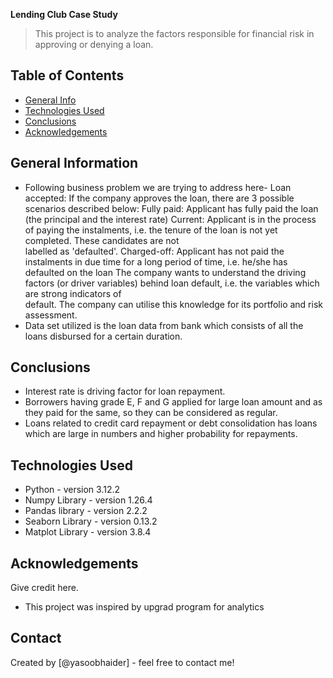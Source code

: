 **Lending Club Case Study**
> This project is to analyze the factors responsible for financial risk in approving or denying a loan.

## Table of Contents
* [General Info](#general-information)
* [Technologies Used](#technologies-used)
* [Conclusions](#conclusions)
* [Acknowledgements](#acknowledgements)

## General Information
- Following business problem we are trying to address here-
  Loan accepted: If the company approves the loan, there are 3 possible scenarios described below:
      Fully paid: Applicant has fully paid the loan (the principal and the interest rate)
      Current: Applicant is in the process of paying the instalments, i.e. the tenure of the loan is not yet completed. These candidates are not       
               labelled as 'defaulted'.
      Charged-off: Applicant has not paid the instalments in due time for a long period of time, i.e. he/she has defaulted on the loan
  The company wants to understand the driving factors (or driver variables) behind loan default, i.e. the variables which are strong indicators of   
  default.  The company can utilise this knowledge for its portfolio and risk assessment. 
- Data set utilized is the loan data from bank which consists of all the loans disbursed for a certain duration.

## Conclusions
- Interest rate is driving factor for loan repayment.
- Borrowers having grade E, F and G applied for large loan amount and as they paid for the same, so they can be considered as regular.
- Loans related to credit card repayment or debt consolidation has loans which are large in numbers and higher probability for repayments.



## Technologies Used
- Python - version 3.12.2
- Numpy Library - version 1.26.4
- Pandas library - version 2.2.2
- Seaborn Library - version 0.13.2
- Matplot Library - version 3.8.4

## Acknowledgements
Give credit here.
- This project was inspired by upgrad program for analytics

## Contact
Created by [@yasoobhaider] - feel free to contact me!

<!-- ## License -->
<!-- This project is open source and available. -->
